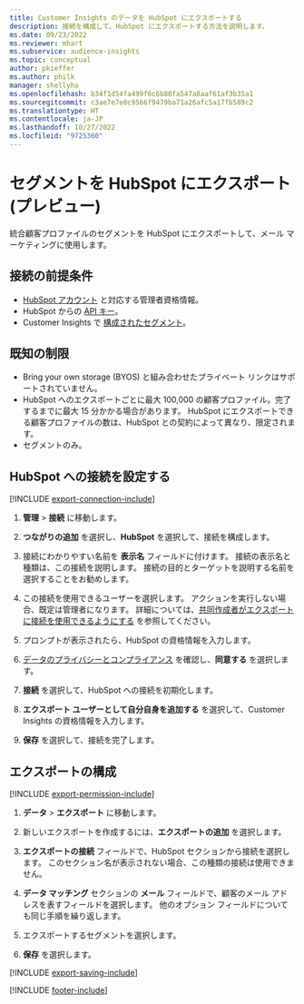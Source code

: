 ```yaml
---
title: Customer Insights のデータを HubSpot にエクスポートする
description: 接続を構成して、HubSpot にエクスポートする方法を説明します。
ms.date: 09/23/2022
ms.reviewer: mhart
ms.subservice: audience-insights
ms.topic: conceptual
author: pkieffer
ms.author: philk
manager: shellyha
ms.openlocfilehash: b34f1d54fa499f6c6b80fa547a8aaf61af3b35a1
ms.sourcegitcommit: c3ae7e7e0c9566f9479ba71a26afc5a17fb589c2
ms.translationtype: HT
ms.contentlocale: ja-JP
ms.lasthandoff: 10/27/2022
ms.locfileid: "9725360"
---
```

# <a name="export-segments-to-hubspot-preview"></a>セグメントを HubSpot にエクスポート (プレビュー)

統合顧客プロファイルのセグメントを HubSpot にエクスポートして、メール マーケティングに使用します。

## <a name="prerequisites-for-a-connection"></a>接続の前提条件

- [HubSpot アカウント](https://www.hubspot.com/) と対応する管理者資格情報。
- HubSpot からの [API キー](https://knowledge.hubspot.com/Integrations/How-do-I-get-my-HubSpot-API-key)。
- Customer Insights で [構成されたセグメント](segments.md)。

## <a name="known-limitations"></a>既知の制限

- Bring your own storage (BYOS) と組み合わせたプライベート リンクはサポートされていません。
- HubSpot へのエクスポートごとに最大 100,000 の顧客プロファイル。完了するまでに最大 15 分かかる場合があります。 HubSpot にエクスポートできる顧客プロファイルの数は、HubSpot との契約によって異なり、限定されます。
- セグメントのみ。

## <a name="set-up-connection-to-hubspot"></a>HubSpot への接続を設定する

[!INCLUDE [export-connection-include](includes/export-connection-admn.md)]

1. **管理** > **接続** に移動します。

1. **つながりの追加** を選択し、**HubSpot** を選択して、接続を構成します。

1. 接続にわかりやすい名前を **表示名** フィールドに付けます。 接続の表示名と種類は、この接続を説明します。 接続の目的とターゲットを説明する名前を選択することをお勧めします。

1. この接続を使用できるユーザーを選択します。 アクションを実行しない場合、既定は管理者になります。 詳細については、[共同作成者がエクスポートに接続を使用できるようにする](connections.md#allow-contributors-to-use-a-connection-for-exports) を参照してください。

1. プロンプトが表示されたら、HubSpot の資格情報を入力します。

1. [データのプライバシーとコンプライアンス](connections.md#data-privacy-and-compliance) を確認し、**同意する** を選択します。

1. **接続** を選択して、HubSpot への接続を初期化します。

1. **エクスポート ユーザーとして自分自身を追加する** を選択して、Customer Insights の資格情報を入力します。

1. **保存** を選択して、接続を完了します。

## <a name="configure-an-export"></a>エクスポートの構成

[!INCLUDE [export-permission-include](includes/export-permission.md)]

1. **データ** > **エクスポート** に移動します。

1. 新しいエクスポートを作成するには、**エクスポートの追加** を選択します。

1. **エクスポートの接続** フィールドで、HubSpot セクションから接続を選択します。 このセクション名が表示されない場合、この種類の接続は使用できません。

1. **データ マッチング** セクションの **メール** フィールドで、顧客のメール アドレスを表すフィールドを選択します。 他のオプション フィールドについても同じ手順を繰り返します。

1. エクスポートするセグメントを選択します。

1. **保存** を選択します。

[!INCLUDE [export-saving-include](includes/export-saving.md)]

[!INCLUDE [footer-include](includes/footer-banner.md)]
